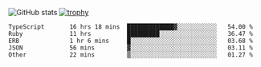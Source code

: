 ![GitHub stats](https://github-readme-stats.vercel.app/api?username=ksk001100&show_icons=true&theme=tokyonight)
[![trophy](https://github-profile-trophy.vercel.app/?username=ksk001100&theme=onedark)](https://github.com/ryo-ma/github-profile-trophy)

<!--START_SECTION:waka-->

```text
TypeScript       16 hrs 18 mins  █████████████▓░░░░░░░░░░░   54.00 %
Ruby             11 hrs          █████████░░░░░░░░░░░░░░░░   36.47 %
ERB              1 hr 6 mins     █░░░░░░░░░░░░░░░░░░░░░░░░   03.68 %
JSON             56 mins         ▓░░░░░░░░░░░░░░░░░░░░░░░░   03.11 %
Other            22 mins         ▒░░░░░░░░░░░░░░░░░░░░░░░░   01.27 %
```

<!--END_SECTION:waka-->
